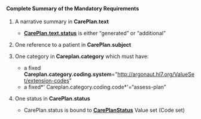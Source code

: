 #### Complete Summary of the Mandatory Requirements

1.  A narrative summary in **CarePlan.text**
    -   [**CarePlan.text.status**] is either “generated” or “additional”

1.  One reference to a patient in **CarePlan.subject**
1.  One category in **Careplan.category** which must have:
    -   a fixed **Careplan.category.coding.system**="[<http://argonaut.hl7.org/ValueSet/extension-codes>]"
    -   a fixed*' Careplan.category.coding.code*'=“assess-plan”

1.  One status in **CarePlan.status**
    -   CarePlan.status is bound to **[CarePlanStatus]** Value set (Code set)



  [**CarePlan.text.status**]: http://hl7.org/fhir/valueset-narrative-status.html
  [<http://argonaut.hl7.org/ValueSet/extension-codes>]: Argonaut_Extension_Codes "wikilink"
  [CarePlanStatus]: http://hl7.org/fhir/valueset-care-plan-status.html
  [`CarePlan` `Resource` `Example`]: CarePlan_Resource_Example "wikilink"
